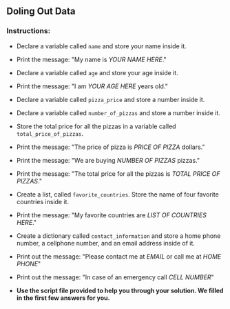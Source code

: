 ## Doling Out Data

### Instructions:

  * Declare a variable called `name` and store your name inside it.

  * Print the message: "My name is *YOUR NAME HERE*."

  * Declare a variable called `age` and store your age inside it.

  * Print the message: "I am *YOUR AGE HERE* years old."

  * Declare a variable called `pizza_price` and store a number inside it.

  * Declare a variable called `number_of_pizzas` and store a number inside it.

  * Store the total price for all the pizzas in a variable called `total_price_of_pizzas`.

  * Print the message: "The price of pizza is *PRICE OF PIZZA* dollars."

  * Print the message: "We are buying *NUMBER OF PIZZAS* pizzas."

  * Print the message: "The total price for all the pizzas is *TOTAL PRICE OF PIZZAS*."

  * Create a list, called `favorite_countries`. Store the name of four favorite countries inside it.

  * Print the message: "My favorite countries are *LIST OF COUNTRIES HERE*."

  * Create a dictionary called `contact_information` and store a home phone number, a cellphone number, and an email address inside of it.

  * Print out the message: "Please contact me at *EMAIL* or call me at *HOME PHONE*"

  * Print out the message: "In case of an emergency call *CELL NUMBER*"
  
  * **Use the script file provided to help you through your solution. We filled in the first few answers for you.**
